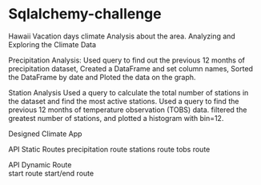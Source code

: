 # Sqlalchemy-challenge
Hawaii Vacation days climate Analysis about the area. Analyzing and Exploring the Climate Data

Precipitation Analysis:
Used query to find out the previous 12 months of precipitation dataset,
Created a DataFrame and set column names, Sorted the DataFrame by date and Ploted the data on the graph.

Station Analysis
Used a query to calculate the total number of stations in the dataset and find the most active stations. 
Used a query to find the previous 12 months of temperature observation (TOBS) data. 
filtered the greatest number of stations, and plotted a histogram with bin=12. 

Designed Climate App 

API Static Routes 
  precipitation route
  stations route 
  tobs route
  
API Dynamic Route  
  start route
  start/end route 
